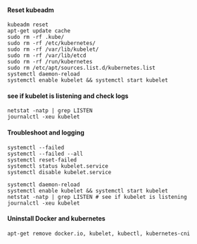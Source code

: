 #### Reset kubeadm

```
kubeadm reset
apt-get update cache
sudo rm -rf .kube/ 
sudo rm -rf /etc/kubernetes/ 
sudo rm -rf /var/lib/kubelet/ 
sudo rm -rf /var/lib/etcd
sudo rm -rf /run/kubernetes
sudo rm /etc/apt/sources.list.d/kubernetes.list
systemctl daemon-reload
systemctl enable kubelet && systemctl start kubelet
```

#### see if kubelet is listening and check logs
```
netstat -natp | grep LISTEN 
journalctl -xeu kubelet
```


#### Troubleshoot and logging

```
systemctl --failed
systemctl --failed --all
systemctl reset-failed
systemctl status kubelet.service
systemctl disable kubelet.service

systemctl daemon-reload
systemctl enable kubelet && systemctl start kubelet
netstat -natp | grep LISTEN # see if kubelet is listening
journalctl -xeu kubelet

```

#### Uninstall Docker and kubernetes

```
apt-get remove docker.io, kubelet, kubectl, kubernetes-cni

```
